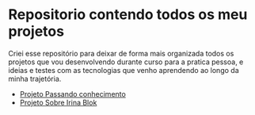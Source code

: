# Repositorio contendo todos os meu projetos

Criei esse repositório para deixar de forma mais organizada todos os projetos que vou desenvolvendo durante curso para a pratica pessoa, e ideias e testes com as tecnologias que venho aprendendo ao longo da minha trajetória.

- [Projeto Passando conhecimento](https://guilherme-artigas.github.io/projeto-passando-conhecimento/)
- [Projeto Sobre Irina Blok](https://guilherme-artigas.github.io/Projeto-Sobre-IrinaBlok/)
